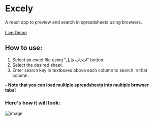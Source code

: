 # Excely

A react app to preview and search in spreadsheets using browsers.<br/><br/>
[Live Demo](https://excely.netlify.app/)

## How to use:

1. Select an excel file using "انتخاب فایل" button.
2. Select the desired sheet.
3. Enter search key in textboxes above each column to search in that column.

**- Note that you can load multiple spreadsheets into multiple browser tabs!**

### Here's how it will look:

![image](https://user-images.githubusercontent.com/81303442/185697764-b266a833-7e6c-4870-a84a-dd5e5f8927b4.png)
